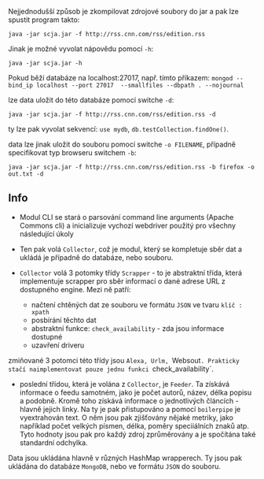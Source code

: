 Nejjednodušší způsob je zkompilovat zdrojové soubory do jar a pak lze spustit program takto:

`java -jar scja.jar -f http://rss.cnn.com/rss/edition.rss`

Jinak je možné vyvolat nápovědu pomocí `-h`:

`java -jar scja.jar -h`

Pokud běží databáze na localhost:27017, např. tímto příkazem:
`mongod --bind_ip localhost --port 27017  --smallfiles --dbpath . --nojournal`

lze data uložit do této databáze pomocí switche `-d`:

`java -jar scja.jar -f http://rss.cnn.com/rss/edition.rss -d`

ty lze pak vyvolat sekvencí: `use mydb`, `db.testCollection.findOne()`.

data lze jinak uložit do souboru pomocí switche `-o FILENAME`, případně specifikovat typ browseru switchem `-b`:

`java -jar scja.jar -f http://rss.cnn.com/rss/edition.rss -b firefox -o out.txt -d`


Info
-----

* Modul CLI se stará o parsování command line arguments (Apache Commons cli) a inicializuje vychozí webdriver použitý pro všechny následující úkoly
* Ten pak volá `Collector`, což je modul, který se kompletuje sběr dat a ukládá je případně do databáze, nebo souboru.
* `Collector` volá 3 potomky třídy `Scrapper` - to je abstraktní třída, která implementuje scrapper pro sběr informací o dané adrese URL z dostupného engine. Mezi ně patří:

    * načtení chtěných dat ze souboru ve formátu `JSON` ve tvaru `klíč : xpath`
    * posbírání těchto dat
    * abstraktní funkce: `check_availability` - zda jsou informace dostupné
    * uzavření driveru

zmiňované 3 potomci této třídy jsou `Alexa, Urlm, `Websout`. Prakticky stačí naimplementovat pouze jednu funkci `check_availability`.
* poslední třídou, která je volána z `Collector`, je `Feeder`. Ta získává informace o feedu samotném, jako je počet autorů, název, délka popisu a podobně. Kromě toho získává informace o jednotlivých článcích - hlavně jejich linky. Na ty je pak přistupováno a pomocí `boilerpipe` je vyextrahován text. O něm jsou pak zjišťovány nějaké metriky, jako například počet velkých písmen, délka, poměry speciiálních znaků atp. Tyto hodnoty jsou pak pro každý zdroj zprůměrovány a je spočítána také standardní odchylka.

Data jsou ukládána hlavně v různých HashMap wrapperech. Ty jsou pak ukládána do databáze `MongoDB`, nebo ve formátu `JSON` do souboru. 
